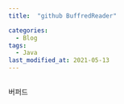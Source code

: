 ```yaml
---
title:  "github BuffredReader"

categories:
  - Blog
tags:
  - Java
last_modified_at: 2021-05-13
---
```


##
버퍼드
